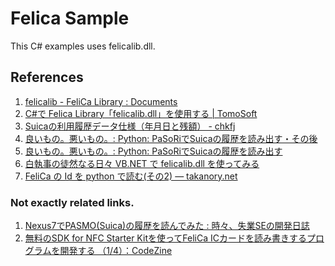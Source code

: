 Felica Sample
===============

This C# examples uses felicalib.dll.

References
------------

1. [felicalib - FeliCa Library : Documents](http://felicalib.tmurakam.org/document.html)
1. [C#で Felica Library「felicalib.dll」を使用する | TomoSoft](http://tomosoft.jp/design/?p=4422)
1. [Suicaの利用履歴データ仕様（年月日と残額） - chkfj](http://d.hatena.ne.jp/juno_c/20090224/1235488684)
1. [良いもの。悪いもの。: Python: PaSoRiでSuicaの履歴を読み出す・その後](http://handasse.blogspot.com/2008/04/python-pasorisuica.html)
1. [良いもの。悪いもの。: Python: PaSoRiでSuicaの履歴を読み出す](http://handasse.blogspot.com/2008/03/python-pasorisuica.html)
1. [白執事の徒然なる日々 VB.NET で felicalib.dll を使ってみる](http://siroshitsuji.blog.fc2.com/blog-entry-18.html)
1. [FeliCa の Id を python で読む(その2) — takanory.net](http://takanory.net/takalog/824)

### Not exactly related links.

1. [Nexus7でPASMO(Suica)の履歴を読んでみた : 時々、失業SEの開発日誌](http://www.kotemaru.org/2013/10/20/android-pasmo.html)
1. [無料のSDK for NFC Starter Kitを使ってFeliCa ICカードを読み書きするプログラムを開発する （1/4）：CodeZine](http://codezine.jp/article/detail/7402)
